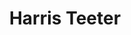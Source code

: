 ---
title: "Harris Teeter"
url: /charlotte/harris-teeter-university-city-boulevard/
shop: supermarket
---
